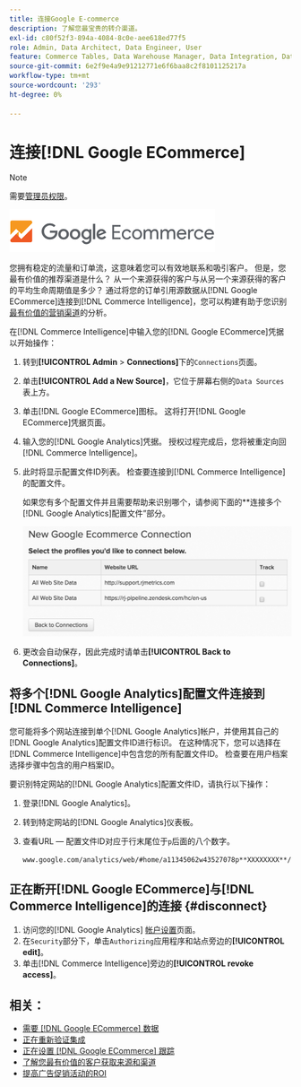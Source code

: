 ```yaml
---
title: 连接Google E-commerce
description: 了解您最宝贵的转介渠道。
exl-id: c80f52f3-894a-4084-8c0e-aee618ed77f5
role: Admin, Data Architect, Data Engineer, User
feature: Commerce Tables, Data Warehouse Manager, Data Integration, Data Import/Export
source-git-commit: 6e2f9e4a9e91212771e6f6baa8c2f8101125217a
workflow-type: tm+mt
source-wordcount: '293'
ht-degree: 0%

---
```


# 连接[!DNL Google ECommerce]

>[!NOTE]
>
>需要[管理员权限](../../../administrator/user-management/user-management.md)。

![](../../../assets/google-ecommerce-logo.png)

您拥有稳定的流量和订单流，这意味着您可以有效地联系和吸引客户。 但是，您最有价值的推荐渠道是什么？ 从一个来源获得的客户与从另一个来源获得的客户的平均生命周期值是多少？ 通过将您的订单引用源数据从[!DNL Google ECommerce]连接到[!DNL Commerce Intelligence]，您可以构建有助于您识别[最有价值的营销渠道](../../../data-analyst/analysis/most-value-source-channel.md)的分析。

在[!DNL Commerce Intelligence]中输入您的[!DNL Google ECommerce]凭据以开始操作：

1. 转到&#x200B;**[!UICONTROL Admin** > **Connections]**&#x200B;下的`Connections`页面。

1. 单击&#x200B;**[!UICONTROL Add a New Source]**，它位于屏幕右侧的`Data Sources`表上方。

1. 单击[!DNL Google ECommerce]图标。 这将打开[!DNL Google ECommerce]凭据页面。

1. 输入您的[!DNL Google Analytics]凭据。 授权过程完成后，您将被重定向回[!DNL Commerce Intelligence]。

1. 此时将显示配置文件ID列表。 检查要连接到[!DNL Commerce Intelligence]的配置文件。

   如果您有多个配置文件并且需要帮助来识别哪个，请参阅下面的**连接多个[!DNL Google Analytics]配置文件”部分。

   ![](../../../assets/conn-mult-ga-profiles.png)<!--{: width="500"}-->

1. 更改会自动保存，因此完成时请单击&#x200B;**[!UICONTROL Back to Connections]**。

## 将多个[!DNL Google Analytics]配置文件连接到[!DNL Commerce Intelligence]

您可能将多个网站连接到单个[!DNL Google Analytics]帐户，并使用其自己的[!DNL Google Analytics]配置文件ID进行标识。 在这种情况下，您可以选择在[!DNL Commerce Intelligence]中包含您的所有配置文件ID。 检查要在用户档案选择步骤中包含的用户档案ID。

要识别特定网站的[!DNL Google Analytics]配置文件ID，请执行以下操作：

1. 登录[!DNL Google Analytics]。
1. 转到特定网站的[!DNL Google Analytics]仪表板。
1. 查看URL — 配置文件ID对应于行末尾位于`p`后面的八个数字。

   `www.google.com/analytics/web/#home/a11345062w43527078p**XXXXXXXX**/`

## 正在断开[!DNL Google ECommerce]与[!DNL Commerce Intelligence]的连接 {#disconnect}

1. 访问您的[!DNL Google Analytics] [帐户设置](https://www.google.com/account/about/?hl=en)页面。
1. 在`Security`部分下，单击`Authorizing`应用程序和站点旁边的&#x200B;**[!UICONTROL edit]**。
1. 单击[!DNL Commerce Intelligence]旁边的&#x200B;**[!UICONTROL revoke access]**。

## 相关：

* [需要 [!DNL Google ECommerce] 数据](../integrations/google-ecommerce-data.md)
* [正在重新验证集成](https://experienceleague.adobe.com/docs/commerce-knowledge-base/kb/how-to/mbi-reauthenticating-integrations.html)
* [正在设置 [!DNL Google ECommerce] 跟踪](https://support.google.com/analytics/answer/1009612?hl=en)
* [了解您最有价值的客户获取来源和渠道](../../analysis/most-value-source-channel.md)
* [提高广告促销活动的ROI](../../analysis/roi-ad-camp.md)
